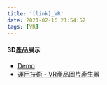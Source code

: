 ```yaml
---
title: '[link]_VR'
date: 2021-02-16 21:54:52
tags: [VR]
---
```


#### 3D產品展示
  - [Demo](https://www.trplus.com.tw/p/016051276)
  - [運用技術 - VR產品圖片產生器](https://luxion.atlassian.net/wiki/spaces/K6M/pages/5767183/KeyShotVR+Variables)

